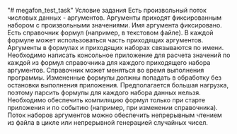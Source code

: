 "# megafon_test_task" 
Условие задания
Есть произвольный поток числовых данных - аргументов. Аргументы приходят фиксированным набором с произвольными значениями. Имя аргумента фиксировано.
Есть справочник формул (например, в текстовом файле). В каждой формуле может использоваться часть приходящих аргументов. 
Аргументы в формулах и приходящих наборах связываются по имени.
Необходимо написать консольное приложение для расчета значений по каждой из формул справочника для каждого приходящего набора аргументов. 
Справочник может меняться во время выполнения программы. Измененные формулы должны попадать в обработку без остановки выполнения приложения. 
Предполагается большая нагрузка, поэтому парсить формулы для каждого набора данных нельзя. 
Необходимо обеспечить компиляцию формул только при старте приложения и по событию (например, при изменении справочника).
Поток наборов аргументов можно обеспечить непрерывным чтением из файла в цикле или непрерывной генерацией случайных чисел.
